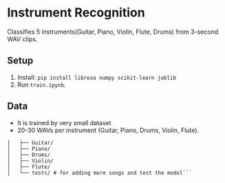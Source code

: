 # Instrument Recognition
Classifies 5 instruments(Guitar, Piano, Violin, Flute, Drums) from 3-second WAV clips.

## Setup
1. Install: `pip install librosa numpy scikit-learn joblib`
2. Run `train.ipynb`.

## Data
- It is trained by very small dataset
- 20-30 WAVs per instrument (Guitar, Piano, Drums, Violin, Flute).
```├── data/
│   ├── Guitar/       
│   ├── Piano/
│   ├── Drums/
│   ├── Violin/
│   ├── Flute/
│   └── tests/ # for adding more songs and test the model```